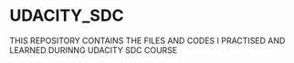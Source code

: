 # UDACITY_SDC
THIS REPOSITORY CONTAINS THE FILES AND CODES I PRACTISED AND LEARNED DURINNG UDACITY SDC COURSE 
